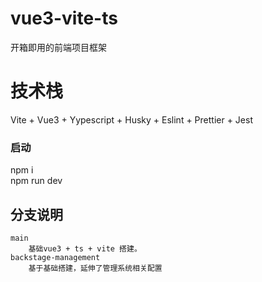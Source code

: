 # vue3-vite-ts
开箱即用的前端项目框架

# 技术栈
Vite + Vue3 + Yypescript + Husky + Eslint + Prettier + Jest


### 启动
npm i  
npm run dev  

## 分支说明
    main 
        基础vue3 + ts + vite 搭建。
    backstage-management 
        基于基础搭建，延伸了管理系统相关配置